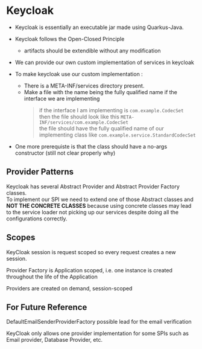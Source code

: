 # Keycloak

- Keycloak is essentially an executable jar made using Quarkus-Java.
- Keycloak follows the Open-Closed Principle
  - artifacts should be extendible without any modification
- We can provide our own custom implementation of services in keycloak

- To make keycloak use our custom implementation :
  - There is a META-INF/services directory present.
  - Make a file with the name being the fully qualified name if the interface we are implementing
    > if the interface I am implementing is ``` com.example.CodecSet ```  
    > then the file should look like this `META-INF/services/com.example.CodecSet`  
    > the file should have the fully qualified name of our implementing class like `com.example.service.StandardCodecSet`  

- One more prerequiste is that the class should have a no-args constructor (still not clear properly why)


## Provider Patterns
Keycloak has several Abstract Provider and Abstract Provider Factory classes.  
To implement our SPI we need to extend one of those Abstract classes and **NOT THE CONCRETE CLASSES** because using concrete classes may lead to the service loader not picking up our services despite doing all the configurations correctly.

## Scopes
KeyCloak session is request scoped so every request creates a new session.

Provider Factory is Application scoped, i.e. one instance is created throughout the life of the Application

Providers are created on demand, session-scoped


## For Future Reference
DefaultEmailSenderProviderFactory possible lead for the email verification

KeyCloak only allows one provider implementation for some SPIs such as Email provider, Database Provider, etc.
